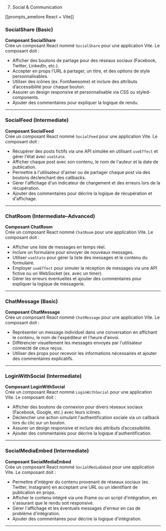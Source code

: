 7. Social & Communication

[[prompts_ameliore React + Vite]]

### SocialShare (Basic)
**Composant SocialShare**  
Crée un composant React nommé `SocialShare` pour une application Vite. Le composant doit :  
- Afficher des boutons de partage pour des réseaux sociaux (Facebook, Twitter, LinkedIn, etc.).  
- Accepter en props l’URL à partager, un titre, et des options de style personnalisables.  
- Utiliser des icônes (ex. FontAwesome) et inclure des attributs d’accessibilité pour chaque bouton.  
- Assurer un design responsive et personnalisable via CSS ou styled-components.  
- Ajouter des commentaires pour expliquer la logique de rendu.

---

### SocialFeed (Intermediate)
**Composant SocialFeed**  
Crée un composant React nommé `SocialFeed` pour une application Vite. Le composant doit :  
- Récupérer des posts fictifs via une API simulée en utilisant `useEffect` et gérer l'état avec `useState`.  
- Afficher chaque post avec son contenu, le nom de l'auteur et la date de publication.  
- Permettre à l'utilisateur d'aimer ou de partager chaque post via des boutons déclenchant des callbacks.  
- Gérer l'affichage d'un indicateur de chargement et des erreurs lors de la récupération.  
- Ajouter des commentaires pour décrire la logique de récupération et d'affichage.

---

### ChatRoom (Intermediate–Advanced)
**Composant ChatRoom**  
Crée un composant React nommé `ChatRoom` pour une application Vite. Le composant doit :  
- Afficher une liste de messages en temps réel.  
- Inclure un formulaire pour envoyer de nouveaux messages.  
- Utiliser `useState` pour gérer la liste des messages et le contenu du formulaire.  
- Employer `useEffect` pour simuler la réception de messages via une API fictive ou un WebSocket (ex. avec un timer).  
- Gérer les erreurs éventuelles et ajouter des commentaires pour expliquer la logique de messagerie.

---

### ChatMessage (Basic)
**Composant ChatMessage**  
Crée un composant React nommé `ChatMessage` pour une application Vite. Le composant doit :  
- Représenter un message individuel dans une conversation en affichant le contenu, le nom de l'expéditeur et l'heure d'envoi.  
- Différencier visuellement les messages envoyés par l'utilisateur connecté de ceux reçus.  
- Utiliser des props pour recevoir les informations nécessaires et ajouter des commentaires explicatifs.

---

### LoginWithSocial (Intermediate)
**Composant LoginWithSocial**  
Crée un composant React nommé `LoginWithSocial` pour une application Vite. Le composant doit :  
- Afficher des boutons de connexion pour divers réseaux sociaux (Facebook, Google, etc.) avec leurs icônes.  
- Déclencher une action simulant l'authentification sociale via un callback lors du clic sur un bouton.  
- Assurer un design responsive et inclure des attributs d’accessibilité.  
- Ajouter des commentaires pour décrire la logique d'authentification.

---

### SocialMediaEmbed (Intermediate)
**Composant SocialMediaEmbed**  
Crée un composant React nommé `SocialMediaEmbed` pour une application Vite. Le composant doit :  
- Permettre d'intégrer du contenu provenant de réseaux sociaux (ex. Twitter, Instagram) en acceptant une URL ou un identifiant de publication en props.  
- Afficher le contenu intégré via une iframe ou un script d'intégration, en s'assurant que le rendu soit responsive.  
- Gérer l'affichage et les éventuels messages d'erreur en cas de problème d'intégration.  
- Ajouter des commentaires pour décrire la logique d'intégration.

---
